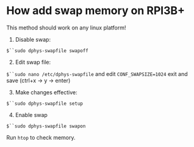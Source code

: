 # How add swap memory on RPI3B+

This method should work on any linux platform!

1. Disable swap:

`$``sudo dphys-swapfile swapoff`

2. Edit swap file:

`$``sudo nano /etc/dphys-swapfile` and edit `CONF_SWAPSIZE=1024` exit and save (ctrl+x -> y -> enter)

3. Make changes effective:

`$``sudo dphys-swapfile setup`

4. Enable swap

`$``sudo dphys-swapfile swapon`

Run `htop` to check memory.
